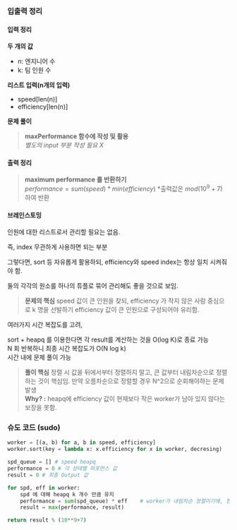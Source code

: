 ### 입출력 정리

#### 입력 정리
**두 개의 값**  
- n: 엔지니어 수
- k: 팀 인원 수

**리스트 입력(n개의 입력)**
- speed[len(n)]
- efficiency[len(n)]

**문제 풀이**
> **maxPerformance 함수에 작성 및 활용**    
> _별도의 input 부분 작성 필요 X_

#### 출력 정리
> **maximum performance 를 반환하기**    
> $performance = sum(speed) * min(efficiency)$
> *출력값은 $mod(10^9 + 7)$ 하여 반환

#### 브레인스토밍
인원에 대한 리스트로서 관리할 필요는 없음.    

즉, index 무관하게 사용하면 되는 부분    

그렇다면, sort 등 자유롭게 활용하되, efficiency와 speed index는 항상 일치 시켜줘야 함.  

둘의 각각의 원소를 하나의 튜플로 묶어 관리해도 좋을 것으로 보임.

> **문제의 핵심**
> speed 값이 큰 인원을 찾되, efficiency 가 작지 않은 사람 중심으로 k 명을 선발하기
> efficiency 값이 큰 인원으로 구성되어야 유리함.

여러가지 시간 복잡도를 고려,

sort + heapq 를 이용한다면 각 result를 계산하는 것을 O(log K)로 종료 가능  
N 회 반복하니 최종 시간 복잡도가 O(N log k)  
시간 내에 문제 풀이 가능  

> **풀이 핵심**
> 정렬 시 값을 뒤에서부터 정렬하지 말고, 큰 값부터 내림차순으로 정렬하는 것이 핵심임.
> 만약 오름차순으로 정렬할 경우 N^2으로 순회해야하는 문제 발생   
> **Why? :** heapq에 efficiency 값이 현재보다 작은 worker가 남아 있지 않다는 보장을 못함.

### 슈도 코드 (sudo)

```python
worker = [(a, b) for a, b in speed, efficiency]
worker.sort(key = lambda x: x.efficiency for x in worker, decresing)

spd_queue = [] # speed heapq 
performance = 0 # 각 상태별 퍼포먼스 값
result = 0 # 최종 Output 값

for spd, eff in worker:
    spd 에 대해 heapq k 개수 만큼 유지
    performance = sum(spd_queue) * eff    # worker가 내림차순 정렬이기에, 현재 순회하는 값의 eff가 최솟값
    result = max(performance, result)

return result % (10**9+7)
```